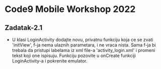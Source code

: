 # Code9 Mobile Workshop 2022

## Zadatak-2.1
- U klasi LoginActivity dodajte novu, privatnu funkciju koja ce se zvati 'initView', f-ja nema ulaznih parametara, i ne vraca nista.
Sama f-ja bi trebala da pristupi labelama iz xml file-a 'activity_login.xml' i promeni tekst koji one ispisuju. Funkciju 
  pozovite u onCreate funkciji LoginActivity-a i pokrenite emulator.